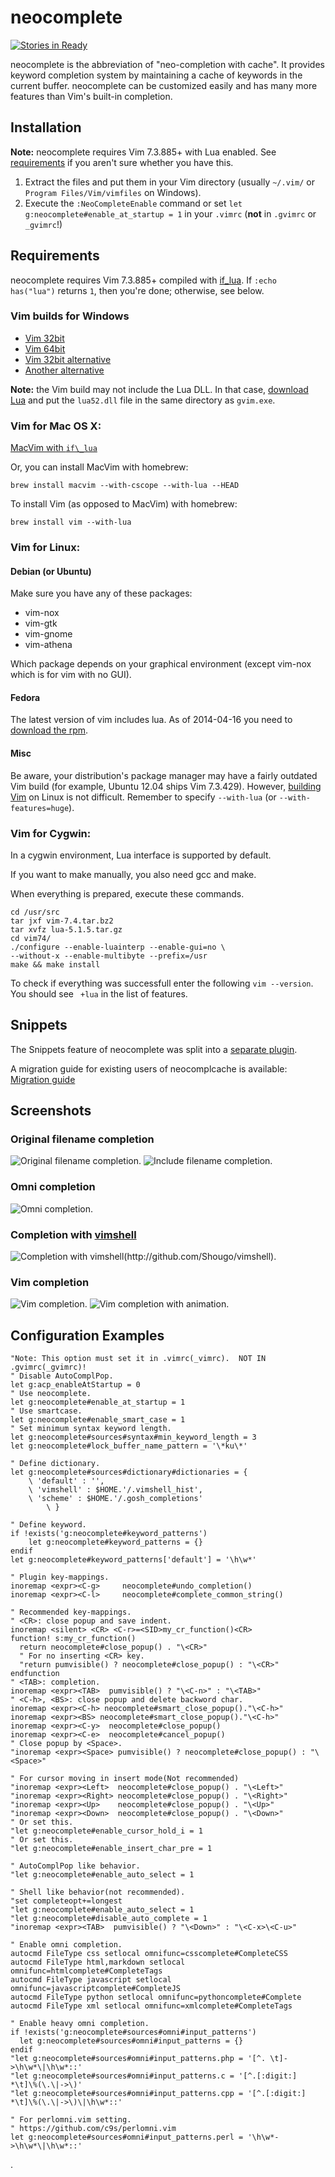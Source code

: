 neocomplete 
===========
[![Stories in Ready](http://badge.waffle.io/Shougo/neocomplete.vim.png)](http://waffle.io/Shougo/neocomplete.vim)

neocomplete is the abbreviation of "neo-completion with cache". It provides
keyword completion system by maintaining a cache of keywords in the current
buffer. neocomplete can be customized easily and has many more features than
Vim's built-in completion.

## Installation

**Note:** neocomplete requires Vim 7.3.885+ with Lua enabled.
See [requirements](#requirements) if you aren't sure whether you have this.

1. Extract the files and put them in your Vim directory
   (usually `~/.vim/` or `Program Files/Vim/vimfiles` on Windows).
2. Execute the `:NeoCompleteEnable` command or set `let g:neocomplete#enable_at_startup = 1`
   in your `.vimrc` (**not** in `.gvimrc` or `_gvimrc`!)

## Requirements

neocomplete requires Vim 7.3.885+ compiled with [if\_lua](http://vimdoc.sourceforge.net/htmldoc/if_lua.html).
If `:echo has("lua")` returns `1`, then you're done; otherwise, see below.

### Vim builds for Windows

* [Vim 32bit](http://files.kaoriya.net/goto/vim73w32)
* [Vim 64bit](http://files.kaoriya.net/goto/vim73w64)
* [Vim 32bit alternative](http://tuxproject.de/projects/vim/)
* [Another alternative](http://wyw.dcweb.cn/#download)

**Note:** the Vim build may not include the Lua DLL. In that case,
[download Lua](http://lua-users.org/wiki/LuaBinaries) and put the `lua52.dll`
file in the same directory as `gvim.exe`.

### Vim for Mac OS X:

[MacVim with `if\_lua`](https://github.com/zhaocai/macvim)

Or, you can install MacVim with homebrew:

    brew install macvim --with-cscope --with-lua --HEAD

To install Vim (as opposed to MacVim) with homebrew:

    brew install vim --with-lua

### Vim for Linux:

#### Debian (or Ubuntu)

Make sure you have any of these packages:
* vim-nox
* vim-gtk
* vim-gnome
* vim-athena

Which package depends on your graphical environment (except vim-nox which is for vim with no GUI).

#### Fedora

The latest version of vim includes lua.
As of 2014-04-16 you need to [download the rpm](http://koji.fedoraproject.org/koji/packageinfo?packageID=216).

#### Misc

Be aware, your distribution's package manager may have a fairly outdated
Vim build (for example, Ubuntu 12.04 ships Vim 7.3.429).
However, [building Vim](http://vim.wikia.com/wiki/Building_Vim) on Linux is not difficult.
Remember to specify `--with-lua` (or `--with-features=huge`).

### Vim for Cygwin:

In a cygwin environment, Lua interface is supported by default.

If you want to make manually, you also need gcc and make.

When everything is prepared, execute these commands.

    cd /usr/src
    tar jxf vim-7.4.tar.bz2
    tar xvfz lua-5.1.5.tar.gz
    cd vim74/
    ./configure --enable-luainterp --enable-gui=no \
    --without-x --enable-multibyte --prefix=/usr
    make && make install

To check if everything was successfull enter the following `vim --version`. You should see ` +lua` in the list of features.

## Snippets

The Snippets feature of neocomplete was split into a
[separate plugin](https://github.com/Shougo/neosnippet).

A migration guide for existing users of neocomplcache is available:
[Migration guide](https://github.com/Shougo/neocomplete.vim/wiki/neocomplete-migration-guide)


## Screenshots

### Original filename completion

![Original filename completion.](https://f.cloud.github.com/assets/41495/622454/f519f6b8-cf42-11e2-921e-6e34dba148a6.png)
![Include filename completion.](https://f.cloud.github.com/assets/214488/623151/284ad86e-cf5b-11e2-828e-257d31bf0572.png)

### Omni completion

![Omni completion.](https://f.cloud.github.com/assets/41495/622456/fb2cc0bc-cf42-11e2-94e8-403cdcf5427e.png)

### Completion with [vimshell](http://github.com/Shougo/vimshell)

![Completion with vimshell(http://github.com/Shougo/vimshell).](https://f.cloud.github.com/assets/41495/622458/01dbc660-cf43-11e2-85f1-326e7432b0a1.png)

### Vim completion

![Vim completion.](https://f.cloud.github.com/assets/41495/622457/fe90ad5e-cf42-11e2-8e03-8f189b5e26e5.png)
![Vim completion with animation.](https://f.cloud.github.com/assets/214488/623496/94ed19a2-cf68-11e2-8d33-3aad8a39d7c1.gif)


## Configuration Examples

```vim
"Note: This option must set it in .vimrc(_vimrc).  NOT IN .gvimrc(_gvimrc)!
" Disable AutoComplPop.
let g:acp_enableAtStartup = 0
" Use neocomplete.
let g:neocomplete#enable_at_startup = 1
" Use smartcase.
let g:neocomplete#enable_smart_case = 1
" Set minimum syntax keyword length.
let g:neocomplete#sources#syntax#min_keyword_length = 3
let g:neocomplete#lock_buffer_name_pattern = '\*ku\*'

" Define dictionary.
let g:neocomplete#sources#dictionary#dictionaries = {
    \ 'default' : '',
    \ 'vimshell' : $HOME.'/.vimshell_hist',
    \ 'scheme' : $HOME.'/.gosh_completions'
        \ }

" Define keyword.
if !exists('g:neocomplete#keyword_patterns')
    let g:neocomplete#keyword_patterns = {}
endif
let g:neocomplete#keyword_patterns['default'] = '\h\w*'

" Plugin key-mappings.
inoremap <expr><C-g>     neocomplete#undo_completion()
inoremap <expr><C-l>     neocomplete#complete_common_string()

" Recommended key-mappings.
" <CR>: close popup and save indent.
inoremap <silent> <CR> <C-r>=<SID>my_cr_function()<CR>
function! s:my_cr_function()
  return neocomplete#close_popup() . "\<CR>"
  " For no inserting <CR> key.
  "return pumvisible() ? neocomplete#close_popup() : "\<CR>"
endfunction
" <TAB>: completion.
inoremap <expr><TAB>  pumvisible() ? "\<C-n>" : "\<TAB>"
" <C-h>, <BS>: close popup and delete backword char.
inoremap <expr><C-h> neocomplete#smart_close_popup()."\<C-h>"
inoremap <expr><BS> neocomplete#smart_close_popup()."\<C-h>"
inoremap <expr><C-y>  neocomplete#close_popup()
inoremap <expr><C-e>  neocomplete#cancel_popup()
" Close popup by <Space>.
"inoremap <expr><Space> pumvisible() ? neocomplete#close_popup() : "\<Space>"

" For cursor moving in insert mode(Not recommended)
"inoremap <expr><Left>  neocomplete#close_popup() . "\<Left>"
"inoremap <expr><Right> neocomplete#close_popup() . "\<Right>"
"inoremap <expr><Up>    neocomplete#close_popup() . "\<Up>"
"inoremap <expr><Down>  neocomplete#close_popup() . "\<Down>"
" Or set this.
"let g:neocomplete#enable_cursor_hold_i = 1
" Or set this.
"let g:neocomplete#enable_insert_char_pre = 1

" AutoComplPop like behavior.
"let g:neocomplete#enable_auto_select = 1

" Shell like behavior(not recommended).
"set completeopt+=longest
"let g:neocomplete#enable_auto_select = 1
"let g:neocomplete#disable_auto_complete = 1
"inoremap <expr><TAB>  pumvisible() ? "\<Down>" : "\<C-x>\<C-u>"

" Enable omni completion.
autocmd FileType css setlocal omnifunc=csscomplete#CompleteCSS
autocmd FileType html,markdown setlocal omnifunc=htmlcomplete#CompleteTags
autocmd FileType javascript setlocal omnifunc=javascriptcomplete#CompleteJS
autocmd FileType python setlocal omnifunc=pythoncomplete#Complete
autocmd FileType xml setlocal omnifunc=xmlcomplete#CompleteTags

" Enable heavy omni completion.
if !exists('g:neocomplete#sources#omni#input_patterns')
  let g:neocomplete#sources#omni#input_patterns = {}
endif
"let g:neocomplete#sources#omni#input_patterns.php = '[^. \t]->\h\w*\|\h\w*::'
"let g:neocomplete#sources#omni#input_patterns.c = '[^.[:digit:] *\t]\%(\.\|->\)'
"let g:neocomplete#sources#omni#input_patterns.cpp = '[^.[:digit:] *\t]\%(\.\|->\)\|\h\w*::'

" For perlomni.vim setting.
" https://github.com/c9s/perlomni.vim
let g:neocomplete#sources#omni#input_patterns.perl = '\h\w*->\h\w*\|\h\w*::'
```
.
